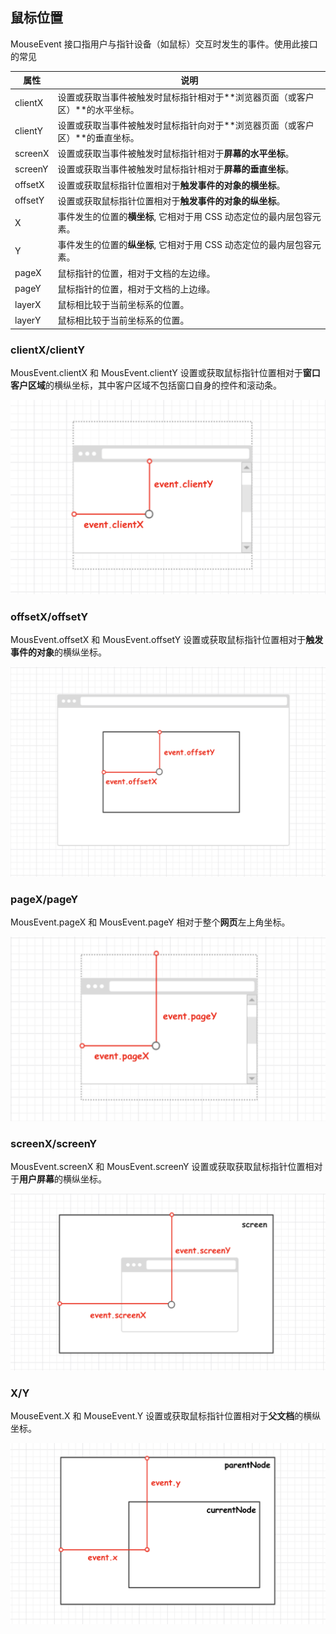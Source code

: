 ## 鼠标位置

MouseEvent 接口指用户与指针设备（如鼠标）交互时发生的事件。使用此接口的常见

| 属性    | 说明                                                         |
| ------- | ------------------------------------------------------------ |
| clientX | 设置或获取当事件被触发时鼠标指针相对于**浏览器页面（或客户区）**的水平坐标。 |
| clientY | 设置或获取当事件被触发时鼠标指针向对于**浏览器页面（或客户区）**的垂直坐标。 |
| screenX | 设置或获取当事件被触发时鼠标指针相对于**屏幕的水平坐标**。   |
| screenY | 设置或获取当事件被触发时鼠标指针相对于**屏幕的垂直坐标**。   |
| offsetX | 设置或获取鼠标指针位置相对于**触发事件的对象的横坐标**。     |
| offsetY | 设置或获取鼠标指针位置相对于**触发事件的对象的纵坐标**。     |
| X       | 事件发生的位置的**横坐标**, 它相对于用 CSS 动态定位的最内层包容元素。 |
| Y       | 事件发生的位置的**纵坐标**, 它相对于用 CSS 动态定位的最内层包容元素。 |
| pageX   | 鼠标指针的位置，相对于文档的左边缘。                         |
| pageY   | 鼠标指针的位置，相对于文档的上边缘。                         |
| layerX  | 鼠标相比较于当前坐标系的位置。                               |
| layerY  | 鼠标相比较于当前坐标系的位置。                               |

### clientX/clientY

MousEvent.clientX 和 MousEvent.clientY  设置或获取鼠标指针位置相对于**窗口客户区域**的横纵坐标，其中客户区域不包括窗口自身的控件和滚动条。

![clientX/clientY](../../../Image/05/59af321c-d367-4231-91e2-b66a0a564110.png)

### offsetX/offsetY

MousEvent.offsetX 和 MousEvent.offsetY 设置或获取鼠标指针位置相对于**触发事件的对象**的横纵坐标。

![offsetX/offsetY](../../../Image/05/3a9f7653-6440-4f65-849f-d12c6fa8b550.png)

### pageX/pageY

MousEvent.pageX 和 MousEvent.pageY 相对于整个**网页**左上角坐标。

![pageX/pageY](../../../Image/05/3fe172e4-ccb4-49b5-a3f4-4141b946e606.png)

### screenX/screenY

MousEvent.screenX 和 MousEvent.screenY 设置或获取获取鼠标指针位置相对于**用户屏幕**的横纵坐标。

![screenX/screenY](../../../Image/05/3706b32b-38a8-4420-9aff-7037bca86643.png)

### X/Y

MouseEvent.X 和 MouseEvent.Y 设置或获取鼠标指针位置相对于**父文档**的横纵坐标。

![event.x/event.y](../../../Image/05/c944fe6c-b840-4cb6-9e20-478333287fc3.png)
